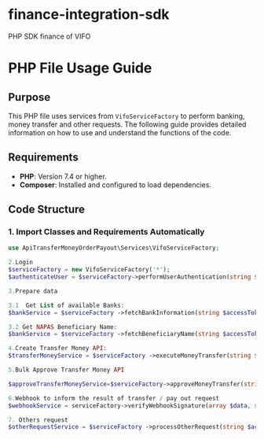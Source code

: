 # finance-integration-sdk
PHP SDK finance of VIFO
# PHP File Usage Guide
## Purpose

This PHP file uses services from `VifoServiceFactory` to perform banking, money transfer and other requests. The following guide provides detailed information on how to use and understand the functions of the code.

## Requirements
- **PHP**: Version 7.4 or higher.
- **Composer**: Installed and configured to load dependencies.


## Code Structure
### 1. Import Classes and Requirements Automatically
```php
use ApiTransferMoneyOrderPayout\Services\VifoServiceFactory;

2.Login
$serviceFactory = new VifoServiceFactory('*');
$authenticateUser = $serviceFactory->performUserAuthentication(string $username, string $password);

3.Prepare data

3.1  Get List of available Banks:
$bankService = $serviceFactory ->fetchBankInformation(string $accessToken, array $body);

3.2 Get NAPAS Beneficiary Name:
$bankService = $serviceFactory ->fetchBeneficiaryName(string $accessToken, array $body);

4.Create Transfer Money API:
$transferMoneyService = $serviceFactory ->executeMoneyTransfer(string $accessToken, array $body);

5.Bulk Approve Transfer Money API

$approveTransferMoneyService=$serviceFactory->approveMoneyTransfer(string $accessToken, string $secretKey, string $timestamp, array $body);

6.Webhook to inform the result of transfer / pay out request
$webhookService = serviceFactory->verifyWebhookSignature(array $data, string $requestSignature, string $secretKey, string $timestamp):

7. Others request
$otherRequestService = $serviceFactory ->processOtherRequest(string $accessToken, string $key);